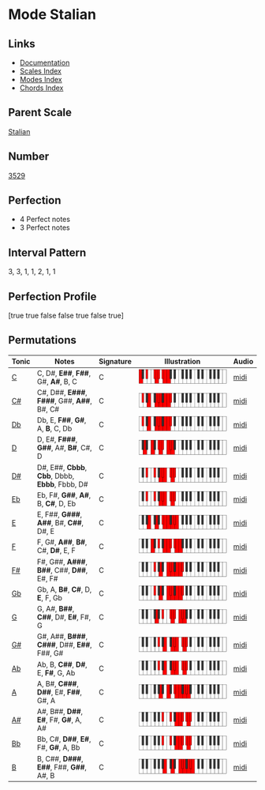 # Mode Stalian

## Links

- [Documentation](index.md)
- [Scales Index](Scales.md)
- [Modes Index](Modes.md)
- [Chords Index](Chords.md)

## Parent Scale

[Stalian](ScaleStalian.md)

## Number

[3529](https://ianring.com/musictheory/scales/3529)

## Perfection

- 4 Perfect notes
- 3 Perfect notes

## Interval Pattern

3, 3, 1, 1, 2, 1, 1

## Perfection Profile

[true true false false true false true]

## Permutations

| Tonic | Notes | Signature | Illustration | Audio |
|-------|-------|-----------|--------------|-------|
| [C](ModeCNaturalStalian.md) | C, D#, **E##**, **F##**, G#, **A#**, B, C | C | ![CNaturalStalian](ModeCNaturalStalian.png) | [midi](https://github.com/edipermadi/music/blob/main/docs/ModeCNaturalStalian.mid?raw=true) |
| [C#](ModeCSharpStalian.md) | C#, D##, **E###**, **F###**, G##, **A##**, B#, C# | C | ![CSharpStalian](ModeCSharpStalian.png) | [midi](https://github.com/edipermadi/music/blob/main/docs/ModeCSharpStalian.mid?raw=true) |
| [Db](ModeDFlatStalian.md) | Db, E, **F##**, **G#**, A, **B**, C, Db | C | ![DFlatStalian](ModeDFlatStalian.png) | [midi](https://github.com/edipermadi/music/blob/main/docs/ModeDFlatStalian.mid?raw=true) |
| [D](ModeDNaturalStalian.md) | D, E#, **F###**, **G##**, A#, **B#**, C#, D | C | ![DNaturalStalian](ModeDNaturalStalian.png) | [midi](https://github.com/edipermadi/music/blob/main/docs/ModeDNaturalStalian.mid?raw=true) |
| [D#](ModeDSharpStalian.md) | D#, E##, **Cbbb**, **Cbb**, Dbbb, **Ebbb**, Fbbb, D# | C | ![DSharpStalian](ModeDSharpStalian.png) | [midi](https://github.com/edipermadi/music/blob/main/docs/ModeDSharpStalian.mid?raw=true) |
| [Eb](ModeEFlatStalian.md) | Eb, F#, **G##**, **A#**, B, **C#**, D, Eb | C | ![EFlatStalian](ModeEFlatStalian.png) | [midi](https://github.com/edipermadi/music/blob/main/docs/ModeEFlatStalian.mid?raw=true) |
| [E](ModeENaturalStalian.md) | E, F##, **G###**, **A##**, B#, **C##**, D#, E | C | ![ENaturalStalian](ModeENaturalStalian.png) | [midi](https://github.com/edipermadi/music/blob/main/docs/ModeENaturalStalian.mid?raw=true) |
| [F](ModeFNaturalStalian.md) | F, G#, **A##**, **B#**, C#, **D#**, E, F | C | ![FNaturalStalian](ModeFNaturalStalian.png) | [midi](https://github.com/edipermadi/music/blob/main/docs/ModeFNaturalStalian.mid?raw=true) |
| [F#](ModeFSharpStalian.md) | F#, G##, **A###**, **B##**, C##, **D##**, E#, F# | C | ![FSharpStalian](ModeFSharpStalian.png) | [midi](https://github.com/edipermadi/music/blob/main/docs/ModeFSharpStalian.mid?raw=true) |
| [Gb](ModeGFlatStalian.md) | Gb, A, **B#**, **C#**, D, **E**, F, Gb | C | ![GFlatStalian](ModeGFlatStalian.png) | [midi](https://github.com/edipermadi/music/blob/main/docs/ModeGFlatStalian.mid?raw=true) |
| [G](ModeGNaturalStalian.md) | G, A#, **B##**, **C##**, D#, **E#**, F#, G | C | ![GNaturalStalian](ModeGNaturalStalian.png) | [midi](https://github.com/edipermadi/music/blob/main/docs/ModeGNaturalStalian.mid?raw=true) |
| [G#](ModeGSharpStalian.md) | G#, A##, **B###**, **C###**, D##, **E##**, F##, G# | C | ![GSharpStalian](ModeGSharpStalian.png) | [midi](https://github.com/edipermadi/music/blob/main/docs/ModeGSharpStalian.mid?raw=true) |
| [Ab](ModeAFlatStalian.md) | Ab, B, **C##**, **D#**, E, **F#**, G, Ab | C | ![AFlatStalian](ModeAFlatStalian.png) | [midi](https://github.com/edipermadi/music/blob/main/docs/ModeAFlatStalian.mid?raw=true) |
| [A](ModeANaturalStalian.md) | A, B#, **C###**, **D##**, E#, **F##**, G#, A | C | ![ANaturalStalian](ModeANaturalStalian.png) | [midi](https://github.com/edipermadi/music/blob/main/docs/ModeANaturalStalian.mid?raw=true) |
| [A#](ModeASharpStalian.md) | A#, B##, **D##**, **E#**, F#, **G#**, A, A# | C | ![ASharpStalian](ModeASharpStalian.png) | [midi](https://github.com/edipermadi/music/blob/main/docs/ModeASharpStalian.mid?raw=true) |
| [Bb](ModeBFlatStalian.md) | Bb, C#, **D##**, **E#**, F#, **G#**, A, Bb | C | ![BFlatStalian](ModeBFlatStalian.png) | [midi](https://github.com/edipermadi/music/blob/main/docs/ModeBFlatStalian.mid?raw=true) |
| [B](ModeBNaturalStalian.md) | B, C##, **D###**, **E##**, F##, **G##**, A#, B | C | ![BNaturalStalian](ModeBNaturalStalian.png) | [midi](https://github.com/edipermadi/music/blob/main/docs/ModeBNaturalStalian.mid?raw=true) |
